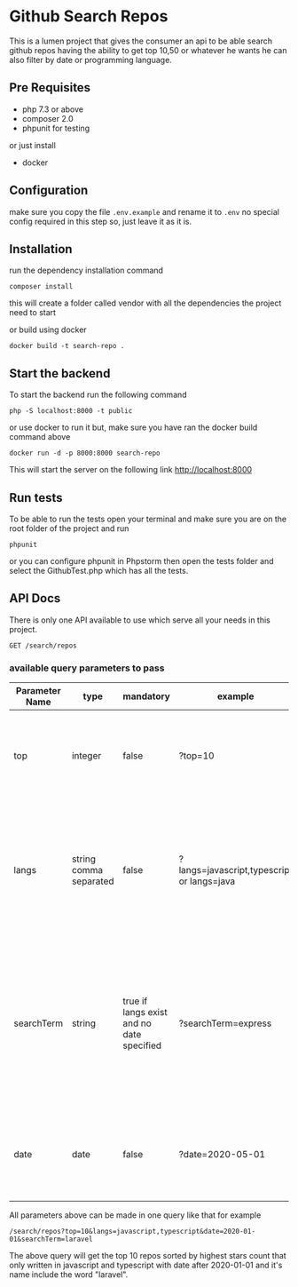 # Github Search Repos

This is a lumen project that gives the consumer
an api to be able search github repos
having the ability to get top 10,50 or whatever he wants
he can also filter by date or programming language.

## Pre Requisites

- php 7.3 or above
- composer 2.0
- phpunit for testing

or just install 

- docker

## Configuration

make sure you copy the file `.env.example`
and rename it to `.env` no special config required in this step so, just leave it as it is.

## Installation

run the dependency installation command

```
composer install
```

this will create a folder called vendor with all the dependencies the project need to start

or build using docker
```
docker build -t search-repo .
```

## Start the backend

To start the backend run the following command

```
php -S localhost:8000 -t public
``` 

or use docker to run it but, make sure you have ran the docker build command above

```
docker run -d -p 8000:8000 search-repo
```

This will start the server on the following link [http://localhost:8000](http://localhost:8000)

## Run tests

To be able to run the tests open your terminal and make sure you
are on the root folder of the project and run

```
phpunit
```

or you can configure phpunit in Phpstorm then open the tests folder
and select the GithubTest.php which has all the tests.

## API Docs

There is only one API available to use which serve all your needs in this project.

```
GET /search/repos
```

### available query parameters to pass

Parameter Name | type | mandatory | example | description | 
--- | --- |--- | --- |--- | 
top | integer | false | ?top=10 |this parameter how many results come back so top=10 will return 10 repositories |
langs | string comma separated | false | ?langs=javascript,typescript or langs=java |this is a string comma separated for multiple languages and it filters the incoming repositories by the programming language |
searchTerm | string | true if langs exist and no date specified | ?searchTerm=express |this paramters makes sure that the repo name include that search term and it's required if the langs field is specified and the date field is not otherwise it's optional|
date | date | false | ?date=2020-05-01 | this accepts any standard day format it get all repos that it's created_at is after that date |

All parameters above can be made in one query like that for example

```
/search/repos?top=10&langs=javascript,typescript&date=2020-01-01&searchTerm=laravel
```

The above query will get the top 10 repos sorted by highest stars count that only written in javascript and typescript with date after 2020-01-01 and it's name include the word "laravel".
